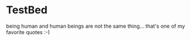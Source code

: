 # TestBed

being human and human beings are not the same thing...
that's one of my favorite quotes :-) 
